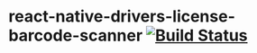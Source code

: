 # react-native-drivers-license-barcode-scanner [![Build Status](https://travis-ci.org/kyledecot/react-native-drivers-license-barcode-scanner.svg?branch=master)](https://travis-ci.org/kyledecot/react-native-drivers-license-barcode-scanner)
